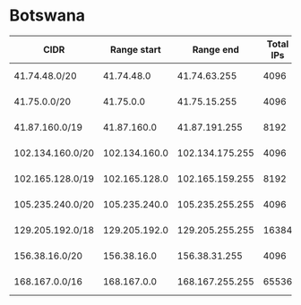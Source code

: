 # Botswana

CIDR               | Range start     | Range end       | Total IPs  | Assign date | Owner
------------------ | --------------- | --------------- | ---------- | ----------- | -----
41.74.48.0/20      | 41.74.48.0      | 41.74.63.255    | 4096       | 2010-02-15  | 
41.75.0.0/20       | 41.75.0.0       | 41.75.15.255    | 4096       | 2010-10-20  | 
41.87.160.0/19     | 41.87.160.0     | 41.87.191.255   | 8192       | 2010-09-07  | 
102.134.160.0/20   | 102.134.160.0   | 102.134.175.255 | 4096       | 2018-07-16  | 
102.165.128.0/19   | 102.165.128.0   | 102.165.159.255 | 8192       | 2018-01-24  | 
105.235.240.0/20   | 105.235.240.0   | 105.235.255.255 | 4096       | 2012-08-03  | 
129.205.192.0/18   | 129.205.192.0   | 129.205.255.255 | 16384      | 2015-07-13  | 
156.38.16.0/20     | 156.38.16.0     | 156.38.31.255   | 4096       | 2017-07-20  | 
168.167.0.0/16     | 168.167.0.0     | 168.167.255.255 | 65536      | 2008-12-12  | 
